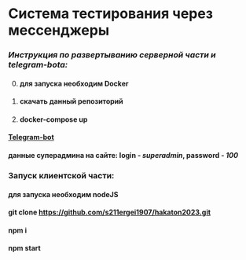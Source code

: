 # Система тестирования через мессенджеры
### **_Инструкция по развертыванию серверной части и telegram-bota:_**
0. #### для запуска необходим Docker
1. #### скачать данный репозиторий
2. #### docker-compose up
  #### [Telegram-bot](https://t.me/v01cecrack_bot)
#### данные суперадмина на сайте: login - *superadmin*, password - *100*

### Запуск клиентской части:
#### для запуска необходим nodeJS
#### git clone https://github.com/s211ergei1907/hakaton2023.git
#### npm i
#### npm start

